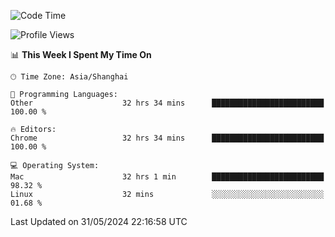<!--START_SECTION:waka-->
![Code Time](http://img.shields.io/badge/Code%20Time-2%2C326%20hrs%2051%20mins-blue)

![Profile Views](http://img.shields.io/badge/Profile%20Views-0-blue)

📊 **This Week I Spent My Time On** 

```text
🕑︎ Time Zone: Asia/Shanghai

💬 Programming Languages: 
Other                    32 hrs 34 mins      █████████████████████████   100.00 % 

🔥 Editors: 
Chrome                   32 hrs 34 mins      █████████████████████████   100.00 % 

💻 Operating System: 
Mac                      32 hrs 1 min        █████████████████████████   98.32 % 
Linux                    32 mins             ░░░░░░░░░░░░░░░░░░░░░░░░░   01.68 % 
```


 Last Updated on 31/05/2024 22:16:58 UTC
<!--END_SECTION:waka-->
